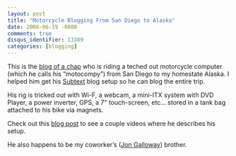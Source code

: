 ```yaml
---
layout: post
title: "Motorcycle Blogging From San Diego to Alaska"
date: 2006-06-19 -0800
comments: true
disqus_identifier: 13389
categories: [blogging]
---
```

This is the [blog of a
chap](http://carotidbattery.com/ "Carotid Battery") who is riding a
teched out motorcycle computer (which he calls his “motocompy”) from San
Diego to my homestate Alaska. I helped him get his
[Subtext](http://subtextproject.com/ "Subtext") blog setup so he can
blog the entire trip.

His rig is tricked out with Wi-F, a webcam, a mini-ITX system with DVD
Player, a power inverter, GPS, a 7" touch-screen, etc... stored in a
tank bag attached to his bike via magnets.

Check out this [blog
post](http://carotidbattery.com/archive/2006/06/10/MeetMotocompy.aspx "Meet Motocompy")
to see a couple videos where he describes his setup.

He also happens to be my coworker’s ([Jon
Galloway](http://weblogs.asp.net/jgalloway/ "Jon Galloway")) brother.

